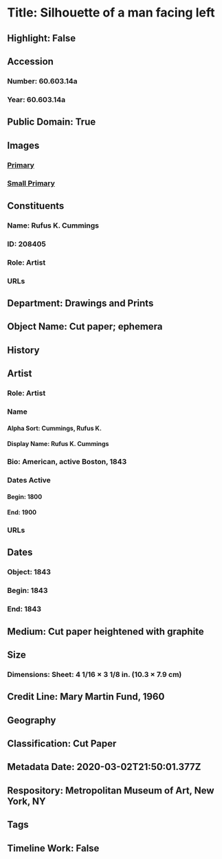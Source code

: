 # Title: Silhouette of a man facing left
## Highlight: False
## Accession
### Number: 60.603.14a
### Year: 60.603.14a
## Public Domain: True
## Images
### [Primary](https://images.metmuseum.org/CRDImages/dp/original/DP887383.jpg)
### [Small Primary](https://images.metmuseum.org/CRDImages/dp/web-large/DP887383.jpg)
## Constituents
### Name: Rufus K. Cummings
### ID: 208405
### Role: Artist
### URLs
## Department: Drawings and Prints
## Object Name: Cut paper; ephemera
## History
## Artist
### Role: Artist
### Name
#### Alpha Sort: Cummings, Rufus K.
#### Display Name: Rufus K. Cummings
### Bio: American, active Boston, 1843
### Dates Active
#### Begin: 1800
#### End: 1900
### URLs
## Dates
### Object: 1843
### Begin: 1843
### End: 1843
## Medium: Cut paper heightened with graphite
## Size
### Dimensions: Sheet: 4 1/16 × 3 1/8 in. (10.3 × 7.9 cm)
## Credit Line: Mary Martin Fund, 1960
## Geography
## Classification: Cut Paper
## Metadata Date: 2020-03-02T21:50:01.377Z
## Respository: Metropolitan Museum of Art, New York, NY
## Tags
## Timeline Work: False